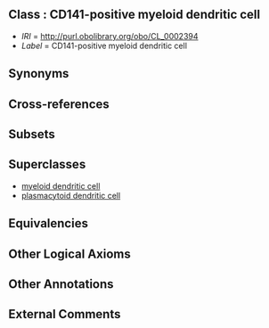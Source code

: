 
## Class : CD141-positive myeloid dendritic cell

 * *IRI* = http://purl.obolibrary.org/obo/CL_0002394
 * *Label* = CD141-positive myeloid dendritic cell

## Synonyms


## Cross-references


## Subsets


## Superclasses

 * [myeloid dendritic cell](../../CL/82/CL_0000782.md)
 * [plasmacytoid dendritic cell](../../CL/84/CL_0000784.md)

## Equivalencies


## Other Logical Axioms


## Other Annotations


## External Comments

